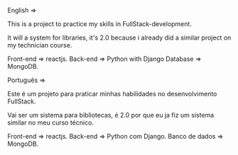 English =>

This is a project to practice my skills in FullStack-development.
	
It will a system for libraries, it's 2.0 because i already did a similar project on my technician course.

Front-end => reactjs.
Back-end => Python with Django
Database => MongoDB.

Português =>

Este é um projeto para praticar minhas habilidades no desenvolvimento FullStack.

Vai ser um sistema para bibliotecas, é 2.0 por que eu ja fiz um sistema similar no meu curso técnico.

Front-end => reactjs.
Back-end => Python com Django.
Banco de dados => MongoDB.

	
